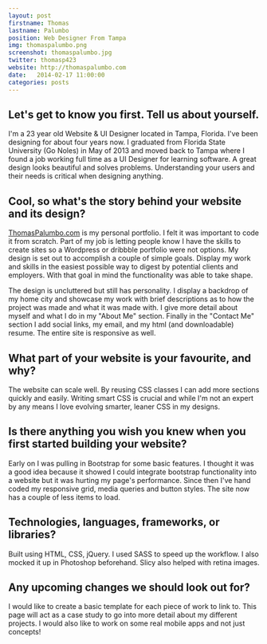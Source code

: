 ```yaml
---
layout: post
firstname: Thomas
lastname: Palumbo
position: Web Designer From Tampa
img: thomaspalumbo.png
screenshot: thomaspalumbo.jpg
twitter: thomasp423
website: http://thomaspalumbo.com
date:   2014-02-17 11:00:00
categories: posts
---
```


## Let's get to know you first. Tell us about yourself.

I'm a 23 year old Website & UI Designer located in Tampa, Florida. I've been designing for about four years now. I graduated from Florida State University (Go Noles) in May of 2013 and moved back to Tampa where I found a job working full time as a UI Designer for learning software. A great design looks beautiful and solves problems. Understanding your users and their needs is critical when designing anything.

## Cool, so what's the story behind your website and its design?

[ThomasPalumbo.com](http://thomaspalumbo.com) is my personal portfolio. I felt it was important to code it from scratch. Part of my job is letting people know I have the skills to create sites so a Wordpress or dribbble portfolio were not options. My design is set out to accomplish a couple of simple goals. Display my work and skills in the easiest possible way to digest by potential clients and employers. With that goal in mind the functionality was able to take shape.

The design is uncluttered but still has personality. I display a backdrop of my home city and showcase my work with brief descriptions as to how the project was made and what it was made with. I give more detail about myself and what I do in my "About Me" section. Finally in the "Contact Me" section I add social links, my email, and my html (and downloadable) resume. The entire site is responsive as well.

## What part of your website is your favourite, and why?

The website can scale well. By reusing CSS classes I can add more sections quickly and easily. Writing smart CSS is crucial and while I'm not an expert by any means I love evolving smarter, leaner CSS in my designs.

## Is there anything you wish you knew when you first started building your website?

Early on I was pulling in Bootstrap for some basic features. I thought it was a good idea because it showed I could integrate bootstrap functionality into a website but it was hurting my page's performance. Since then I've hand coded my responsive grid, media queries and button styles. The site now has a couple of less items to load.

## Technologies, languages, frameworks, or libraries?

Built using HTML, CSS, jQuery. I used SASS to speed up the workflow. I also mocked it up in Photoshop beforehand. Slicy also helped with retina images.

## Any upcoming changes we should look out for?

I would like to create a basic template for each piece of work to link to. This page will act as a case study to go into more detail about my different projects. I would also like to work on some real mobile apps and not just concepts!
